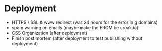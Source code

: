 

# Deployment
* HTTPS / SSL & www redirect (wait 24 hours for the error in g domains)
* spam warning on emails (maybe make the FROM be croak.io)
* CSS Organization (after deployment)
* Finish post mortem (after deployment to test publishing without deployment)